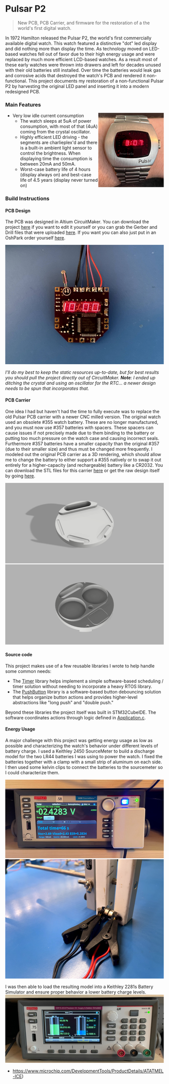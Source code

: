 # Pulsar P2 

> New PCB, PCB Carrier, and firmware for the restoration of a the world's first digital watch.

In 1972 Hamilton released the Pulsar P2, the world's first commercially available digital watch. This watch featured a distinctive "dot" led display and did nothing more than display the time. As technology moved on LED-based watches fell out of favor due to their high energy usage and were replaced by much more efficient LCD-based watches. As a result most of these early watches were thrown into drawers and left for decades unused with their old batteries still installed. Over time the batteries would leak gas and corrosive acids that destroyed the watch's PCB and rendered it non-functional. This project documents my restoration of a non-functional Pulsar P2 by harvesting the original LED panel and inserting it into a modern redesigned PCB.  

### Main Features

- Very low idle current consumption <img src="https://github.com/dretay/stm32l051c8t_pulsar_p2/raw/master/pics/IMG_5709.jpg" align="right" width="208">
  - The watch sleeps at 5uA of power consumption, with most of that (4uA) coming from the crystal oscillator. 
  - Highly efficient LED driving - the segments are charlieplex'd and there is a built-in ambient light sensor to control the brightness. When displaying time the consumption is between 20mA and 50mA. 
  - Worst-case battery life of 4 hours (display always on) and best-case life of 4.5 years (display never turned on)

### Build Instructions

#### PCB Design

The PCB was designed in Altium CircuitMaker. You can download the project [here](https://circuitmaker.com/Projects/Details/Andrew-Tayman/Pulsar-P2-Board) if you want to edit it yourself or you can grab the Gerber and Drill files that were uploaded [here](https://github.com/dretay/stm32l051c8t_pulsar_p2/raw/master/resources/Pulsar%20P2%20Layout.zip). If you want you can also just put in an OshPark order yourself [here](https://oshpark.com/shared_projects/0NyVLPPb).

![](https://github.com/dretay/stm32l051c8t_pulsar_p2/raw/master/pics/IMG_5688.jpg)

*I'll do my best to keep the static resources up-to-date, but for best results you should pull the project directly out of CircuitMaker. **Note**: I ended up ditching the crystal and using an oscillator for the RTC... a newer design needs to be spun that incorporates that.* 

#### PCB Carrier

One idea I had but haven't had the time to fully execute was to replace the old Pulsar PCB carrier with a newer CNC milled version. The original watch used an obsolete #355 watch battery. These are no longer manufactured, and you must now use #357 batteries with spacers. These spacers can cause issues if not precisely made due to them binding to the battery or putting too much pressure on the watch case and causing incorrect seals. Furthermore #357 batteries have a smaller capacity than the original #357 (due to their smaller size) and thus must be changed more frequently. I modeled out the original PCB carrier as a 3D rendering, which should allow me to change the battery to either support a #355 natively or to swap it out entirely for a higher-capacity (and rechargeable) battery like  a CR2032. You can download the STL files for this carrier [here](https://github.com/dretay/stm32l051c8t_pulsar_p2/raw/master/resources/pulsar_p2_carrier.stl) or get the raw design itself by going [here](https://a360.co/2O2gdrLSetting). 

<img src="https://github.com/dretay/stm32l051c8t_pulsar_p2/raw/master/pics/p2%20plate%20v8%20top.png" >
<img src="https://github.com/dretay/stm32l051c8t_pulsar_p2/raw/master/pics/p2%20plate%20v8%20bottom.png" >


#### Source code 

This project makes use of a few reusable libraries I wrote to help handle some common needs: 

- The [Timer](https://github.com/dretay/stm32_timer) library helps implement a simple software-based scheduling / timer solution without needing to incorporate a heavy RTOS library. 
- The [PushButton](https://github.com/dretay/stm32_pushbutton) library is a software-based button debouncing solution that helps organize button actions and provides higher-level abstractions like "long push" and "double push."

Beyond these libraries the project itself was built in STM32CubeIDE. The software coordinates actions through logic defined in [Application.c](https://github.com/dretay/stm32l051c8t_pulsar_p2/blob/master/Core/Src/Application.c).  

#### Energy Usage

A major challenge with this project was getting energy usage as low as possible and characterizing the watch's behavior under different levels of battery charge. I used a Keithley 2450 SourceMeter to build a discharge model for the two LR44 batteries I was using to power the watch. I fixed the batteries together with a clamp with a small strip of aluminum on each side. I then used some kelvin clips to connect the batteries to the sourcemeter so I could characterize them.

<img src="https://github.com/dretay/stm32l051c8t_pulsar_p2/raw/master/pics/IMG_5713.jpg" >
<img src="https://github.com/dretay/stm32l051c8t_pulsar_p2/raw/master/pics/IMG_5711.jpg" >

I was then able to load the resulting model into a Keithley 2281s Battery Simulator and ensure proper behavior a lower battery charge levels.
![](https://github.com/dretay/stm32l051c8t_pulsar_p2/raw/master/pics/IMG_5748.jpg)

- https://www.microchip.com/DevelopmentTools/ProductDetails/ATATMEL-ICE)
